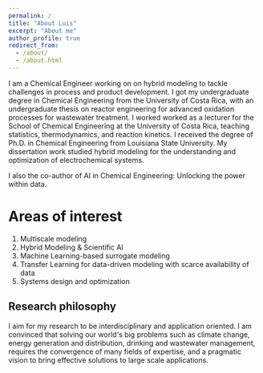 ```yaml
---
permalink: /
title: "About Luis"
excerpt: "About me"
author_profile: true
redirect_from: 
  - /about/
  - /about.html
---
```


I am a Chemical Engineer working on on hybrid modeling to tackle challenges in process and product development. I got my undergraduate degree in Chemical Engineering from the University of Costa Rica, with an undergraduate thesis on reactor engineering for advanced oxidation processes for wastewater treatment. I worked worked as a lecturer for the School of Chemical Engineering at the University of Costa Rica, teaching statistics, thermodynamics, and reaction kinetics. I received the degree of Ph.D. in Chemical Engineering from Louisiana State University. My dissertation work studied hybrid modeling for the understanding and optimization of electrochemical systems. 

I also the co-author of AI in Chemical Engineering: Unlocking the power within data.

Areas of interest
======
1. Multiscale modeling
2. Hybrid Modeling & Scientific AI
3. Machine Learning-based surrogate modeling
4. Transfer Learning for data-driven modeling with scarce availability of data
5. Systems design and optimization

Research philosophy
------
I aim for my research to be interdisciplinary and application oriented. I am convinced that solving our world's big problems such as climate change, energy generation and distribution, drinking and wastewater management, requires the convergence of many fields of expertise, and a pragmatic vision to bring effective solutions to large scale applications.


